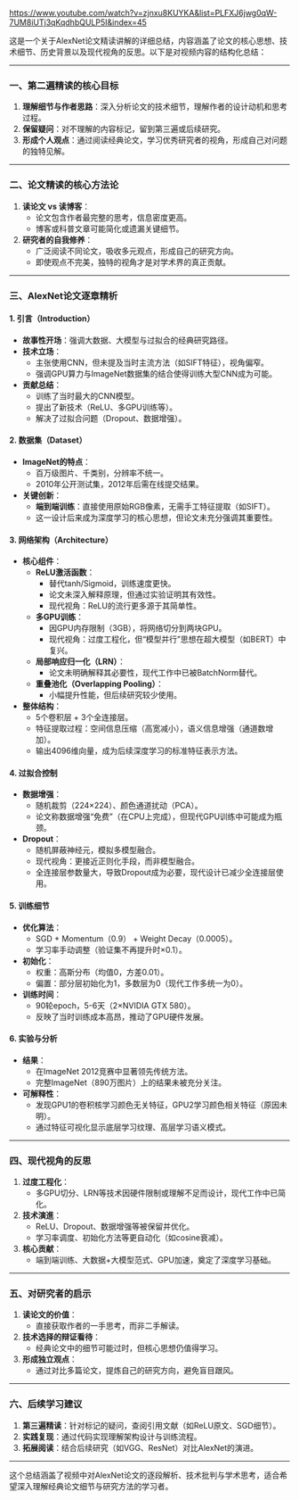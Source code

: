 https://www.youtube.com/watch?v=zjnxu8KUYKA&list=PLFXJ6jwg0qW-7UM8iUTj3qKqdhbQULP5I&index=45


这是一个关于AlexNet论文精读讲解的详细总结，内容涵盖了论文的核心思想、技术细节、历史背景以及现代视角的反思。以下是对视频内容的结构化总结：

---

### **一、第二遍精读的核心目标**
1. **理解细节与作者思路**：深入分析论文的技术细节，理解作者的设计动机和思考过程。
2. **保留疑问**：对不理解的内容标记，留到第三遍或后续研究。
3. **形成个人观点**：通过阅读经典论文，学习优秀研究者的视角，形成自己对问题的独特见解。

---

### **二、论文精读的核心方法论**
1. **读论文 vs 读博客**：
   - 论文包含作者最完整的思考，信息密度更高。
   - 博客或科普文章可能简化或遗漏关键细节。
2. **研究者的自我修养**：
   - 广泛阅读不同论文，吸收多元观点，形成自己的研究方向。
   - 即使观点不完美，独特的视角才是对学术界的真正贡献。

---

### **三、AlexNet论文逐章精析**

#### **1. 引言（Introduction）**
- **故事性开场**：强调大数据、大模型与过拟合的经典研究路径。
- **技术立场**：
  - 主张使用CNN，但未提及当时主流方法（如SIFT特征），视角偏窄。
  - 强调GPU算力与ImageNet数据集的结合使得训练大型CNN成为可能。
- **贡献总结**：
  - 训练了当时最大的CNN模型。
  - 提出了新技术（ReLU、多GPU训练等）。
  - 解决了过拟合问题（Dropout、数据增强）。

#### **2. 数据集（Dataset）**
- **ImageNet的特点**：
  - 百万级图片、千类别，分辨率不统一。
  - 2010年公开测试集，2012年后需在线提交结果。
- **关键创新**：
  - **端到端训练**：直接使用原始RGB像素，无需手工特征提取（如SIFT）。
  - 这一设计后来成为深度学习的核心思想，但论文未充分强调其重要性。

#### **3. 网络架构（Architecture）**
- **核心组件**：
  - **ReLU激活函数**：
    - 替代tanh/Sigmoid，训练速度更快。
    - 论文未深入解释原理，但通过实验证明其有效性。
    - 现代视角：ReLU的流行更多源于其简单性。
  - **多GPU训练**：
    - 因GPU内存限制（3GB），将网络切分到两块GPU。
    - 现代视角：过度工程化，但“模型并行”思想在超大模型（如BERT）中复兴。
  - **局部响应归一化（LRN）**：
    - 论文未明确解释其必要性，现代工作中已被BatchNorm替代。
  - **重叠池化（Overlapping Pooling）**：
    - 小幅提升性能，但后续研究较少使用。
- **整体结构**：
  - 5个卷积层 + 3个全连接层。
  - 特征提取过程：空间信息压缩（高宽减小），语义信息增强（通道数增加）。
  - 输出4096维向量，成为后续深度学习的标准特征表示方法。

#### **4. 过拟合控制**
- **数据增强**：
  - 随机裁剪（224×224）、颜色通道扰动（PCA）。
  - 论文称数据增强“免费”（在CPU上完成），但现代GPU训练中可能成为瓶颈。
- **Dropout**：
  - 随机屏蔽神经元，模拟多模型融合。
  - 现代视角：更接近正则化手段，而非模型融合。
  - 全连接层参数量大，导致Dropout成为必要，现代设计已减少全连接层使用。

#### **5. 训练细节**
- **优化算法**：
  - SGD + Momentum（0.9） + Weight Decay（0.0005）。
  - 学习率手动调整（验证集不再提升时×0.1）。
- **初始化**：
  - 权重：高斯分布（均值0，方差0.01）。
  - 偏置：部分层初始化为1，多数层为0（现代工作多统一为0）。
- **训练时间**：
  - 90轮epoch，5-6天（2×NVIDIA GTX 580）。
  - 反映了当时训练成本高昂，推动了GPU硬件发展。

#### **6. 实验与分析**
- **结果**：
  - 在ImageNet 2012竞赛中显著领先传统方法。
  - 完整ImageNet（890万图片）上的结果未被充分关注。
- **可解释性**：
  - 发现GPU1的卷积核学习颜色无关特征，GPU2学习颜色相关特征（原因未明）。
  - 通过特征可视化显示底层学习纹理、高层学习语义模式。

---

### **四、现代视角的反思**
1. **过度工程化**：
   - 多GPU切分、LRN等技术因硬件限制或理解不足而设计，现代工作中已简化。
2. **技术演進**：
   - ReLU、Dropout、数据增强等被保留并优化。
   - 学习率调度、初始化方法等更自动化（如cosine衰减）。
3. **核心贡献**：
   - 端到端训练、大数据+大模型范式、GPU加速，奠定了深度学习基础。

---

### **五、对研究者的启示**
1. **读论文的价值**：
   - 直接获取作者的一手思考，而非二手解读。
2. **技术选择的辩证看待**：
   - 经典论文中的细节可能过时，但核心思想仍值得学习。
3. **形成独立观点**：
   - 通过对比多篇论文，提炼自己的研究方向，避免盲目跟风。

---

### **六、后续学习建议**
1. **第三遍精读**：针对标记的疑问，查阅引用文献（如ReLU原文、SGD细节）。
2. **实践复现**：通过代码实现理解架构设计与训练流程。
3. **拓展阅读**：结合后续研究（如VGG、ResNet）对比AlexNet的演进。

---

这个总结涵盖了视频中对AlexNet论文的逐段解析、技术批判与学术思考，适合希望深入理解经典论文细节与研究方法的学习者。
